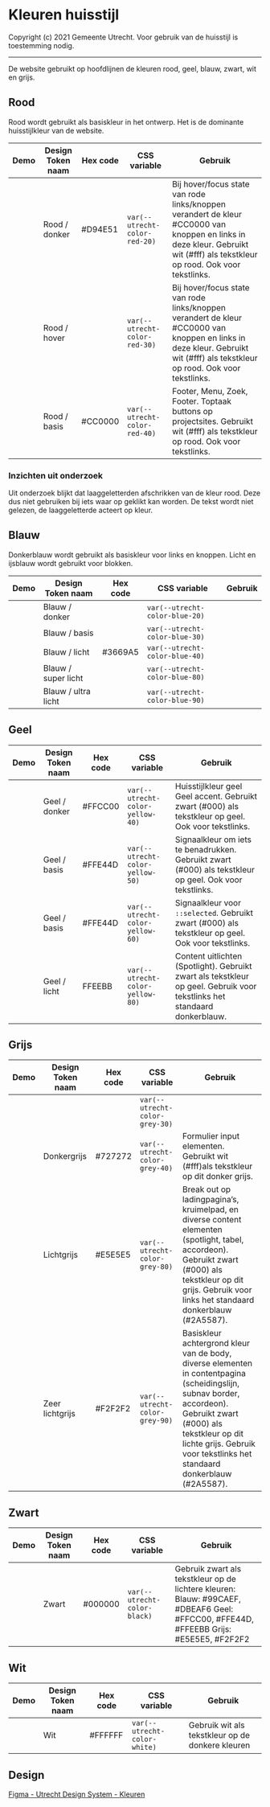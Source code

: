 <!-- @license CC0-1.0 -->

<!-- markdownlint-disable MD033 -->

# Kleuren huisstijl

Copyright (c) 2021 Gemeente Utrecht. Voor gebruik van de huisstijl is toestemming nodig.

---

De website gebruikt op hoofdlijnen de kleuren rood, geel, blauw, zwart, wit en grijs.

## Rood

Rood wordt gebruikt als basiskleur in het ontwerp. Het is de dominante huisstijlkleur van de website.

| Demo                                                                                         | Design Token naam | Hex code | CSS variable                  | Gebruik                                                                                                                                                                      |
| -------------------------------------------------------------------------------------------- | ----------------- | -------- | ----------------------------- | ---------------------------------------------------------------------------------------------------------------------------------------------------------------------------- |
| <div class="utrecht-color-demo" style="background-color: var(--utrecht-color-red-20)"></div> | Rood / donker     | #D94E51  | `var(--utrecht-color-red-20)` | Bij hover/focus state van rode links/knoppen verandert de kleur #CC0000 van knoppen en links in deze kleur. Gebruikt wit (#fff) als tekstkleur op rood. Ook voor tekstlinks. |
| <div class="utrecht-color-demo" style="background-color: var(--utrecht-color-red-30)"></div> | Rood / hover      |          | `var(--utrecht-color-red-30)` | Bij hover/focus state van rode links/knoppen verandert de kleur #CC0000 van knoppen en links in deze kleur. Gebruikt wit (#fff) als tekstkleur op rood. Ook voor tekstlinks. |
| <div class="utrecht-color-demo" style="background-color: var(--utrecht-color-red-40)"></div> | Rood / basis      | #CC0000  | `var(--utrecht-color-red-40)` | Footer, Menu, Zoek, Footer. Toptaak buttons op projectsites. Gebruikt wit (#fff) als tekstkleur op rood. Ook voor tekstlinks.                                                |

### Inzichten uit onderzoek

Uit onderzoek blijkt dat laaggeletterden afschrikken van de kleur rood. Deze dus niet gebruiken bij iets waar op geklikt kan worden. De tekst wordt niet gelezen, de laaggeletterde acteert op kleur.

## Blauw

Donkerblauw wordt gebruikt als basiskleur voor links en knoppen. Licht en ijsblauw wordt gebruikt voor blokken.

| Demo                                                                                          | Design Token naam   | Hex code | CSS variable                   | Gebruik |
| --------------------------------------------------------------------------------------------- | ------------------- | -------- | ------------------------------ | ------- |
| <div class="utrecht-color-demo" style="background-color: var(--utrecht-color-blue-20)"></div> | Blauw / donker      |          | `var(--utrecht-color-blue-20)` |         |
| <div class="utrecht-color-demo" style="background-color: var(--utrecht-color-blue-30)"></div> | Blauw / basis       |          | `var(--utrecht-color-blue-30)` |         |
| <div class="utrecht-color-demo" style="background-color: var(--utrecht-color-blue-40)"></div> | Blauw / licht       | #3669A5  | `var(--utrecht-color-blue-40)` |         |
| <div class="utrecht-color-demo" style="background-color: var(--utrecht-color-blue-80)"></div> | Blauw / super licht |          | `var(--utrecht-color-blue-80)` |         |
| <div class="utrecht-color-demo" style="background-color: var(--utrecht-color-blue-90)"></div> | Blauw / ultra licht |          | `var(--utrecht-color-blue-90)` |         |

## Geel

| Demo                                                                                            | Design Token naam | Hex code | CSS variable                     | Gebruik                                                                                                                   |
| ----------------------------------------------------------------------------------------------- | ----------------- | -------- | -------------------------------- | ------------------------------------------------------------------------------------------------------------------------- |
| <div class="utrecht-color-demo" style="background-color: var(--utrecht-color-yellow-40)"></div> | Geel / donker     | #FFCC00  | `var(--utrecht-color-yellow-40)` | Huisstijlkleur geel Geel accent. Gebruikt zwart (#000) als tekstkleur op geel. Ook voor tekstlinks.                       |
| <div class="utrecht-color-demo" style="background-color: var(--utrecht-color-yellow-50)"></div> | Geel / basis      | #FFE44D  | `var(--utrecht-color-yellow-50)` | Signaalkleur om iets te benadrukken. Gebruikt zwart (#000) als tekstkleur op geel. Ook voor tekstlinks.                   |
| <div class="utrecht-color-demo" style="background-color: var(--utrecht-color-yellow-60)"></div> | Geel / basis      | #FFE44D  | `var(--utrecht-color-yellow-60)` | Signaalkleur voor `::selected`. Gebruikt zwart (#000) als tekstkleur op geel. Ook voor tekstlinks.                        |
| <div class="utrecht-color-demo" style="background-color: var(--utrecht-color-yellow-80)"></div> | Geel / licht      | FFEEBB   | `var(--utrecht-color-yellow-80)` | Content uitlichten (Spotlight). Gebruikt zwart als tekstkleur op geel. Gebruik voor tekstlinks het standaard donkerblauw. |

## Grijs

| Demo                                                                                          | Design Token naam | Hex code | CSS variable                   | Gebruik                                                                                                                                                                                                                                         |
| --------------------------------------------------------------------------------------------- | ----------------- | -------- | ------------------------------ | ----------------------------------------------------------------------------------------------------------------------------------------------------------------------------------------------------------------------------------------------- |
| <div class="utrecht-color-demo" style="background-color: var(--utrecht-color-grey-30)"></div> |                   |          | `var(--utrecht-color-grey-30)` |                                                                                                                                                                                                                                                 |
| <div class="utrecht-color-demo" style="background-color: var(--utrecht-color-grey-40)"></div> | Donkergrijs       | #727272  | `var(--utrecht-color-grey-40)` | Formulier input elementen. Gebruikt wit (#fff)als tekstkleur op dit donker grijs.                                                                                                                                                               |
| <div class="utrecht-color-demo" style="background-color: var(--utrecht-color-grey-80)"></div> | Lichtgrijs        | #E5E5E5  | `var(--utrecht-color-grey-80)` | Break out op ladingpagina’s, kruimelpad, en diverse content elementen (spotlight, tabel, accordeon). Gebruikt zwart (#000) als tekstkleur op dit grijs. Gebruik voor links het standaard donkerblauw (#2A5587).                                 |
| <div class="utrecht-color-demo" style="background-color: var(--utrecht-color-grey-90)"></div> | Zeer lichtgrijs   | #F2F2F2  | `var(--utrecht-color-grey-90)` | Basiskleur achtergrond kleur van de body, diverse elementen in contentpagina (scheidingslijn, subnav border, accordeon). Gebruikt zwart (#000) als tekstkleur op dit lichte grijs. Gebruik voor tekstlinks het standaard donkerblauw (#2A5587). |

## Zwart

| Demo                                                                                        | Design Token naam | Hex code | CSS variable                 | Gebruik                                                                                                                              |
| ------------------------------------------------------------------------------------------- | ----------------- | -------- | ---------------------------- | ------------------------------------------------------------------------------------------------------------------------------------ |
| <div class="utrecht-color-demo" style="background-color: var(--utrecht-color-black)"></div> | Zwart             | #000000  | `var(--utrecht-color-black)` | Gebruik zwart als tekstkleur op de lichtere kleuren: Blauw: #99CAEF, #DBEAF6 Geel: #FFCC00, #FFE44D, #FFEEBB Grijs: #E5E5E5, #F2F2F2 |

## Wit

| Demo                                                                                        | Design Token naam | Hex code | CSS variable                 | Gebruik                                          |
| ------------------------------------------------------------------------------------------- | ----------------- | -------- | ---------------------------- | ------------------------------------------------ |
| <div class="utrecht-color-demo" style="background-color: var(--utrecht-color-white)"></div> | Wit               | #FFFFFF  | `var(--utrecht-color-white)` | Gebruik wit als tekstkleur op de donkere kleuren |

## Design

[Figma - Utrecht Design System - Kleuren](https://www.figma.com/file/msb3CfQBefPoruqNQ968Zh/Utrecht-Design-System?node-id=1%3A866)
